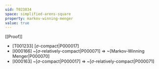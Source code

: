 ```yaml
---
uid: T023834
space: simplified-arens-square
property: markov-winning-menger
value: true
---
```

[[Proof]]

* [T001233] [$\sigma$-compact|P000017]
* [I000166] ~[$\sigma$-relatively-compact|P000071] => ~[Markov-Winning Menger|P000070]
* [I000163] ~[$\sigma$-compact|P000017] => ~[$\sigma$-relatively-compact|P000071]

